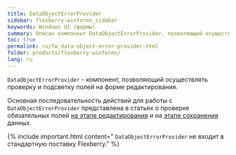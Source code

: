 ```yaml
---
title: DataObjectErrorProvider
sidebar: flexberry-winforms_sidebar
keywords: Windows UI (формы)
summary: Описан компонент DataObjectErrorProvider, позволяющий осуществлять проверку и подсветку полей на форме редактирования, ссылки на статьи по его использованию в конкретных сценариях
toc: true
permalink: ru/fw_data-object-error-provider.html
folder: products/flexberry-winforms/
lang: ru
---
```


<!-- Данная статья ещё редактируется -->

`DataObjectErrorProvider` - компонент, позволяющий осуществлять проверку и подсветку полей на форме редактирования. 

Основная последовательность действий для работы с `DataObjectErrorProvider` представлена в статьях о проверке обязательных полей [на этапе редактирования](fw_check-form-field-during-edit.html) и на [этапе сохранения](fw_check-form-field-during-save.html) данных. 

{% include important.html content="
`DataObjectErrorProvider` не входит в стандартную поставку Flexberry." %}